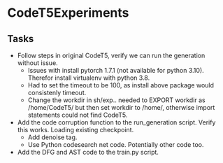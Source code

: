 # CodeT5Experiments


## Tasks
- Follow steps in original CodeT5, verify we can run the generation without issue.
	- Issues with install pytorch 1.7.1 (not available for python 3.10). Therefor install virtualenv with python 3.8.
	- Had to set the timeout to be 100, as install above package would consistenly timeout.
	- Change the workdir in sh/exp.. needed to EXPORT workdir as /home/CodeT5/ but then set workdir to /home/, otherwise import statements could not find CodeT5.
- Add the code corruption function to the run_generation script. Verify this works. Loading existing checkpoint.
	- Add denoise tag.
	- Use Python codesearch net code. Potentially other code too.
- Add the DFG and AST code to the train.py script.
